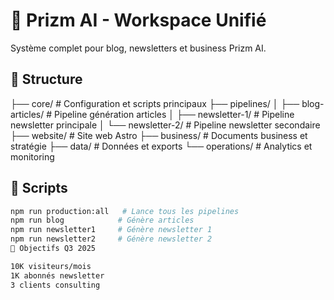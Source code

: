 # 🚀 Prizm AI - Workspace Unifié

Système complet pour blog, newsletters et business Prizm AI.

## 📁 Structure
├── core/                 # Configuration et scripts principaux
├── pipelines/
│   ├── blog-articles/   # Pipeline génération articles
│   ├── newsletter-1/    # Pipeline newsletter principale
│   └── newsletter-2/    # Pipeline newsletter secondaire
├── website/             # Site web Astro
├── business/            # Documents business et stratégie
├── data/               # Données et exports
└── operations/         # Analytics et monitoring
## 🚀 Scripts

```bash
npm run production:all   # Lance tous les pipelines
npm run blog            # Génère articles
npm run newsletter1     # Génère newsletter 1
npm run newsletter2     # Génère newsletter 2
🎯 Objectifs Q3 2025

10K visiteurs/mois
1K abonnés newsletter
3 clients consulting

